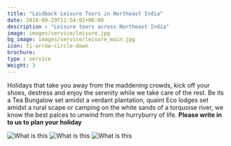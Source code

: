 ```yaml
---
title: "Laidback Leisure Tours in Northeast India"
date: 2018-09-29T11:54:02+06:00
description : "Leisure tours across Northeast India"
image: images/service/leisure.jpg
bg_image: images/service/leisure_main.jpg
icon: ti-arrow-circle-down
brochure: 
type : service
Weight: 3
---
```


Holidays that take you away from the maddening crowds, kick off your shoes, destress and enjoy the serenity while we take care of the rest. Be its a Tea Bungalow set amidst a verdant plantation, quaint Eco lodges set amidst a rural scape or camping on the white sands of a torquoise river, we know the best palces to unwind from the hurryburry of life. **Please write in to us to plan your holiday**



![What is this](/images/links/teastay.jpg)
![What is this](/images/links/ecolodges.jpg)
![What is this](/images/links/camping.jpg)


